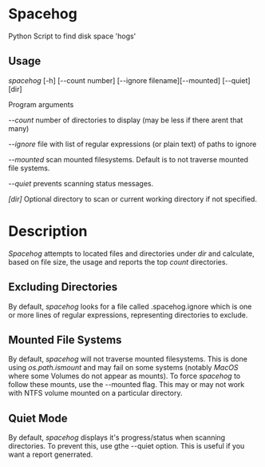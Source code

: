 # Spacehog
Python Script to find disk space 'hogs'


## Usage

 *spacehog* [-h] [--count number] [--ignore filename][--mounted] [--quiet] [dir] 
 
Program arguments

*--count*  number of directories to display (may be less if there arent that many)
 		
*--ignore* file with list of regular expressions (or plain text) of paths to ignore
 		
*--mounted* scan mounted filesystems. Default is to not traverse mounted file systems.

*--quiet* prevents scanning status messages. 

*[dir]* Optional directory to scan or current working directory if not specified.

# Description
*Spacehog* attempts to located files and directories under *dir* and calculate, based on file size, the usage and reports the top *count* directories. 

## Excluding Directories
By default, *spacehog* looks for a file called .spacehog.ignore which is one or more lines of regular expressions, representing directories to exclude.

## Mounted File Systems
By default, *spacehog* will not traverse mounted filesystems. This is done using *os.path.ismount* and may fail on some systems (notably *MacOS* where some Volumes do not appear as mounts). To force *spacehog* to follow these mounts, use the --mounted flag. This may or may not work with NTFS volume mounted on a particular directory. 

## Quiet Mode
By default, *spacehog* displays it's progress/status when scanning directories. To prevent this, use gthe --quiet option. This is useful if you want a report generrated. 
 